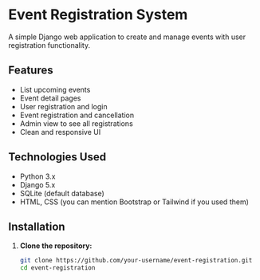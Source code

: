 # Event Registration System

A simple Django web application to create and manage events with user registration functionality.

## Features

- List upcoming events
- Event detail pages
- User registration and login
- Event registration and cancellation
- Admin view to see all registrations
- Clean and responsive UI

## Technologies Used

- Python 3.x
- Django 5.x
- SQLite (default database)
- HTML, CSS (you can mention Bootstrap or Tailwind if you used them)

## Installation

1. **Clone the repository:**

   ```bash
   git clone https://github.com/your-username/event-registration.git
   cd event-registration
